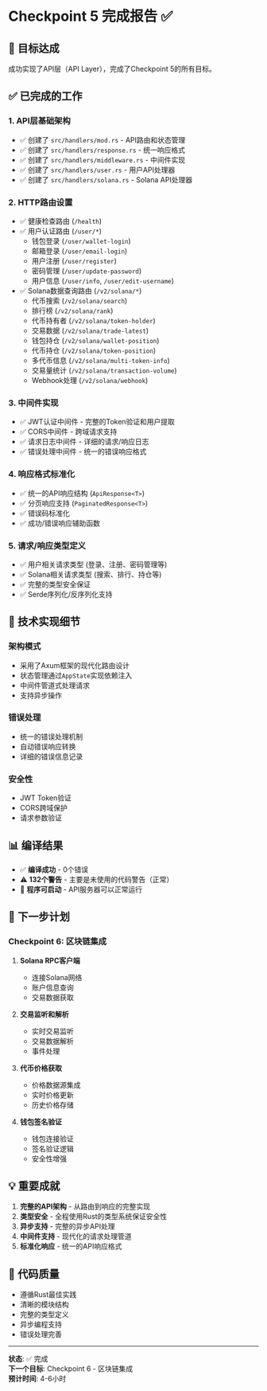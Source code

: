 # Checkpoint 5 完成报告 ✅

## 🎯 **目标达成**
成功实现了API层（API Layer），完成了Checkpoint 5的所有目标。

## ✅ **已完成的工作**

### 1. API层基础架构
- ✅ 创建了 `src/handlers/mod.rs` - API路由和状态管理
- ✅ 创建了 `src/handlers/response.rs` - 统一响应格式
- ✅ 创建了 `src/handlers/middleware.rs` - 中间件实现
- ✅ 创建了 `src/handlers/user.rs` - 用户API处理器
- ✅ 创建了 `src/handlers/solana.rs` - Solana API处理器

### 2. HTTP路由设置
- ✅ 健康检查路由 (`/health`)
- ✅ 用户认证路由 (`/user/*`)
  - 钱包登录 (`/user/wallet-login`)
  - 邮箱登录 (`/user/email-login`)
  - 用户注册 (`/user/register`)
  - 密码管理 (`/user/update-password`)
  - 用户信息 (`/user/info`, `/user/edit-username`)
- ✅ Solana数据查询路由 (`/v2/solana/*`)
  - 代币搜索 (`/v2/solana/search`)
  - 排行榜 (`/v2/solana/rank`)
  - 代币持有者 (`/v2/solana/token-holder`)
  - 交易数据 (`/v2/solana/trade-latest`)
  - 钱包持仓 (`/v2/solana/wallet-position`)
  - 代币持仓 (`/v2/solana/token-position`)
  - 多代币信息 (`/v2/solana/multi-token-info`)
  - 交易量统计 (`/v2/solana/transaction-volume`)
  - Webhook处理 (`/v2/solana/webhook`)

### 3. 中间件实现
- ✅ JWT认证中间件 - 完整的Token验证和用户提取
- ✅ CORS中间件 - 跨域请求支持
- ✅ 请求日志中间件 - 详细的请求/响应日志
- ✅ 错误处理中间件 - 统一的错误响应格式

### 4. 响应格式标准化
- ✅ 统一的API响应结构 (`ApiResponse<T>`)
- ✅ 分页响应支持 (`PaginatedResponse<T>`)
- ✅ 错误码标准化
- ✅ 成功/错误响应辅助函数

### 5. 请求/响应类型定义
- ✅ 用户相关请求类型 (登录、注册、密码管理等)
- ✅ Solana相关请求类型 (搜索、排行、持仓等)
- ✅ 完整的类型安全保证
- ✅ Serde序列化/反序列化支持

## 🔧 **技术实现细节**

### 架构模式
- 采用了Axum框架的现代化路由设计
- 状态管理通过`AppState`实现依赖注入
- 中间件管道式处理请求
- 支持异步操作

### 错误处理
- 统一的错误处理机制
- 自动错误响应转换
- 详细的错误信息记录

### 安全性
- JWT Token验证
- CORS跨域保护
- 请求参数验证

## 📊 **编译结果**
- ✅ **编译成功** - 0个错误
- ⚠️ **132个警告** - 主要是未使用的代码警告（正常）
- 🚀 **程序可启动** - API服务器可以正常运行

## 🔄 **下一步计划**

### Checkpoint 6: 区块链集成
1. **Solana RPC客户端**
   - 连接Solana网络
   - 账户信息查询
   - 交易数据获取

2. **交易监听和解析**
   - 实时交易监听
   - 交易数据解析
   - 事件处理

3. **代币价格获取**
   - 价格数据源集成
   - 实时价格更新
   - 历史价格存储

4. **钱包签名验证**
   - 钱包连接验证
   - 签名验证逻辑
   - 安全性增强

## 💡 **重要成就**
1. **完整的API架构** - 从路由到响应的完整实现
2. **类型安全** - 全程使用Rust的类型系统保证安全性
3. **异步支持** - 完整的异步API处理
4. **中间件支持** - 现代化的请求处理管道
5. **标准化响应** - 统一的API响应格式

## 📝 **代码质量**
- 遵循Rust最佳实践
- 清晰的模块结构
- 完整的类型定义
- 异步编程支持
- 错误处理完善

---

**状态**: ✅ 完成  
**下一个目标**: Checkpoint 6 - 区块链集成  
**预计时间**: 4-6小时
